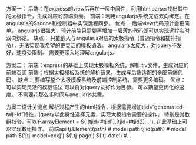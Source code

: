 方案一：
  后端：在express的view后再加一层中间件，利用htmlparser找出其中的太极指令，生成对应的前端页面。
  前端：利用angularjs系统完成双向绑定。在angularjs的$scope和控制器中实现远程同步。
  优点：
    后端view代码预计会更简单。
    angularjs很强大，预计前端只需要再增加一层薄的代码即可以实现远程实时双向绑定。
  缺点：
    只能嵌入与angularjs对应的太极指令（普通指令和插补指令），无法实现我希望的更灵活的模板语法。
    angularjs太庞大，对jquery不友好，速度受限制。
    需要更深入地理解angularjs。


方案二：
  前端：express的基础上实现太极模板系统，解析.tjv文件，生成对应的前端页面
  前端：根据太极模板系统的解析结果，生成与后端适配的全部前端代码。
  缺点：
    要编写整个太极模板系统及前端控制系统，需要更多编码。
  优点：
    可以实现灵活的模板语法
    可以将对jquery友好作为目标。
    可以期望更优化的速度。
    不需要花那么多时间与angularjs共舞。

  方案二设计关键点
    解析过程产生的html指令，根据需要增加tjid=“genenrated-taiji-id”特性，jquery以此特性选择元素，实现太极指令需要的操作。
    特别是对数组指令，可以有arrayElement = $('[tjid=#tjid1],[tjid=#tjid2],...'), 在此基础上可以实现数组操作。
    前端api
      tj.Element(path) # model path
      tj.id(path) # model path
      $('[tj-model=xxx]')
      $('.tj-page')
      $('tj-date') #<tj-date>...<tj-date>
